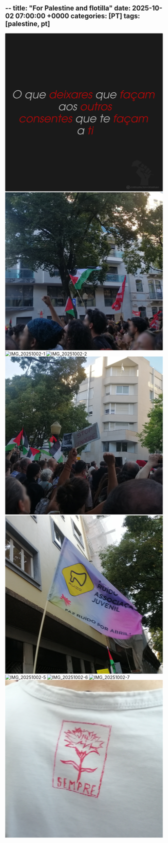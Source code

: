 --
title: "For Palestine and flotilla"
date: 2025-10-02 07:00:00 +0000
categories: [PT]
tags: [palestine, pt]
---

![o-que-deixares-que-facam](/assets/images/o-que-deixares-que-facam.png)
![IMG_20251002-0](/assets/images/IMG_20251002-0.jpg)
![IMG_20251002-1](/assets/images/IMG_20251002-1.jpg)
![IMG_20251002-2](/assets/images/IMG_20251002-2.jpg)
![IMG_20251002-3](/assets/images/IMG_20251002-3.jpg)
![IMG_20251002-4](/assets/images/IMG_20251002-4.jpg)
![IMG_20251002-5](/assets/images/IMG_20251002-5.jpg)
![IMG_20251002-6](/assets/images/IMG_20251002-6.jpg)
![IMG_20251002-7](/assets/images/IMG_20251002-7.jpg)
![IMG_20251002-8](/assets/images/IMG_20251002-8.jpg)

